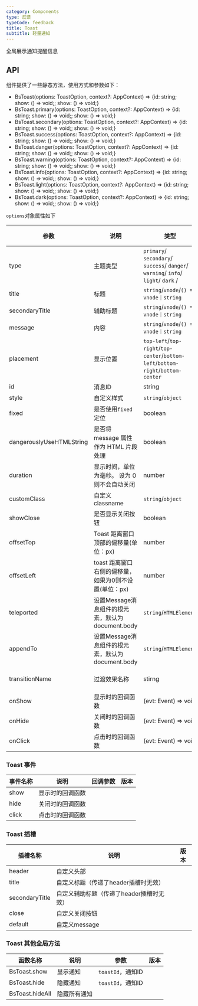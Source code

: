```yaml
---
category: Components
type: 反馈
typeCode: feedback
title: Toast
subtitle: 轻量通知
---
```


全局展示通知提醒信息

## API

组件提供了一些静态方法，使用方式和参数如下：
+ BsToast(options: ToastOption, context?: AppContext) => {id: string; show: () => void;; show: () => void;}
+ BsToast.primary(options: ToastOption, context?: AppContext) => {id: string; show: () => void;; show: () => void;}
+ BsToast.secondary(options: ToastOption, context?: AppContext) => {id: string; show: () => void;; show: () => void;}
+ BsToast.success(options: ToastOption, context?: AppContext) => {id: string; show: () => void;; show: () => void;}
+ BsToast.danger(options: ToastOption, context?: AppContext) => {id: string; show: () => void;; show: () => void;}
+ BsToast.warning(options: ToastOption, context?: AppContext) => {id: string; show: () => void;; show: () => void;}
+ BsToast.info(options: ToastOption, context?: AppContext) => {id: string; show: () => void;; show: () => void;}
+ BsToast.light(options: ToastOption, context?: AppContext) => {id: string; show: () => void;; show: () => void;}
+ BsToast.dark(options: ToastOption, context?: AppContext) => {id: string; show: () => void;; show: () => void;}

`options`对象属性如下

| 参数                       | 说明                                | 类型                                                                                | 默认值          | 版本  |
|--------------------------|-----------------------------------|-----------------------------------------------------------------------------------|--------------|-----|
| type                     | 主题类型                              | `primary`/ `secondary`/ `success`/ `danger`/ `warning`/ `info`/ `light`/ `dark` / |              |     |
| title                    | 标题                                | `string`/`vnode`/`() => vnode｜string `                                            |               |     |
| secondaryTitle           | 辅助标题                              | `string`/`vnode`/`() => vnode｜string`                                             |              |     |
| message                  | 内容                                | `string`/`vnode`/`() => vnode｜string`                                             |              |     |
| placement                | 显示位置                              | `top-left`/`top-right`/`top-center`/`bottom-left`/`bottom-right`/`bottom-center`  | top-right    |     |
| id                       | 消息ID                              | string                                                                            |              |     |
| style                    | 自定义样式                             | `string`/`object`                                                                 |              |     |
| fixed                    | 是否使用`fixed`定位                       | boolean                                                                           | true         |     |
| dangerouslyUseHTMLString | 是否将 message 属性作为 HTML 片段处理        | boolean                                                                           | false        |     |
| duration                 | 显示时间，单位为毫秒。 设为 0 则不会自动关闭          | number                                                                            | 3000         |     |
| customClass              | 自定义classname                      | `string`/`object`                                                                 |              |     |
| showClose                | 是否显示关闭按钮                          | boolean                                                                           | true         |     |
| offsetTop                | Toast 距离窗口顶部的偏移量(单位：px)           | number                                                                            | 20           |     |
| offsetLeft               | toast 距离窗口右侧的偏移量，如果为0则不设置(单位：px)  | number                                                                            |              |     |
| teleported               | 设置Message消息组件的根元素，默认为document.body | `string`/`HTMLElement`                                                            | body         |     |
| appendTo                 | 设置Message消息组件的根元素，默认为document.body | `string`/`HTMLElement`                                                            | body         |     |
| transitionName           | 过渡效果名称                            | stirng                                                                            | bs-toast-fade |     |
| onShow                   | 显示时的回调函数                          | (evt: Event) => void                                                              | false        |     |
| onHide                   | 关闭时的回调函数                          | (evt: Event) => void                                                              | false        |     |
| onClick                  | 点击时的回调函数                          | (evt: Event) => void                                                              | false        |     |

### Toast 事件

| 事件名称         | 说明           | 回调参数                                         | 版本    |
|--------------|--------------|----------------------------------------------|-------|
| show         | 显示时的回调函数  |                                              |       |
| hide         | 关闭时的回调函数 |                                              |       |
| click        | 点击时的回调函数      |  |       |

### Toast 插槽

| 插槽名称           | 说明                      | 版本  |
|----------------|-------------------------|-----|
| header         | 自定义头部                   |     |
| title          | 自定义标题（传递了header插槽时无效）   |     |
| secondaryTitle | 自定义辅助标题（传递了header插槽时无效） |     |
| close          | 自定义关闭按钮                 |     |
| default        | 自定义message              |     |


### Toast 其他全局方法

| 函数名称         | 说明     | 参数             | 版本          |
|--------------|--------|----------------|-------------|
| BsToast.show | 显示通知   | `toastId`，通知ID |         |
| BsToast.hide | 隐藏通知   | `toastId`，通知ID |         |
| BsToast.hideAll     | 隐藏所有通知 |                |         |
